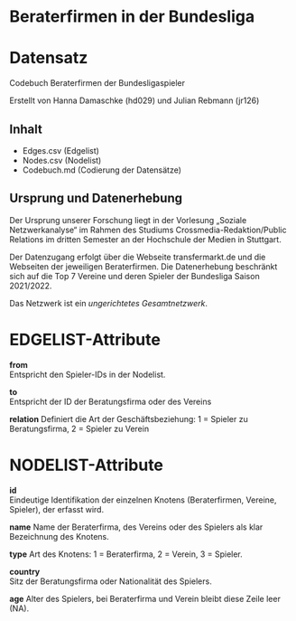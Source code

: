 # Beraterfirmen in der Bundesliga
# Datensatz #
Codebuch Beraterfirmen der Bundesligaspieler

Erstellt von Hanna Damaschke (hd029) und Julian Rebmann (jr126)

## Inhalt
- Edges.csv (Edgelist)
- Nodes.csv (Nodelist)
- Codebuch.md (Codierung der Datensätze)

## Ursprung und Datenerhebung
Der Ursprung unserer Forschung liegt in der Vorlesung „Soziale Netzwerkanalyse“ im Rahmen des Studiums Crossmedia-Redaktion/Public Relations im dritten Semester an der Hochschule der Medien in Stuttgart. 

Der Datenzugang erfolgt über die Webseite transfermarkt.de und die Webseiten der jeweiligen Beraterfirmen. Die Datenerhebung beschränkt sich auf die Top 7 Vereine und deren Spieler der Bundesliga Saison 2021/2022. 

Das Netzwerk ist ein *ungerichtetes Gesamtnetzwerk*. 

# EDGELIST-Attribute

**from**  
Entspricht den Spieler-IDs in der Nodelist.

**to**  
Entspricht der ID der Beratungsfirma oder des Vereins

**relation** 
Definiert die Art der Geschäftsbeziehung: 1 = Spieler zu Beratungsfirma, 2 = Spieler zu Verein

# NODELIST-Attribute  
  
**id**  
Eindeutige Identifikation der einzelnen Knotens (Beraterfirmen, Vereine, Spieler), der erfasst wird.  

**name**
Name der Beraterfirma, des Vereins oder des Spielers als klar Bezeichnung des Knotens. 

**type**
Art des Knotens: 1 = Beraterfirma, 2 = Verein, 3 = Spieler.

**country**    
Sitz der Beratungsfirma oder Nationalität des Spielers.

**age**
Alter des Spielers, bei Beraterfirma und Verein bleibt diese Zeile leer (NA).
